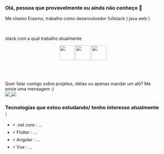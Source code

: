 ### Olá, pessoa que provavelmente eu ainda não conheço 👋
Me chamo Erasmo, trabalho como desenvolvedor fullstack ( java web )
<br>
<br>
<br>

stack com a qual trabalho atualmente 
<p align="center">	
	<img src="https://github.com/erasmosena/erasmosena/assets/postgresql.svg" width="48"/>	
	<img src="https://github.com/erasmosena/erasmosena/assets/java_ee.png" width="48"/>
  <img src="https://github.com/erasmosena/erasmosena/assets/csharp.png" width="48"/>
</p>
<br>
<br>
<br>
Quer falar comigo sobre projetos, idéias ou apenas mandar um alô? Me envie uma mensagem :) <br>
<a href="https://www.linkedin.com/in/erasmo-sena-9a39022a/" alt="LinkedIn" target="_blank">
	<img src="https://img.shields.io/badge/-LinkedIn-blue?style=flat-square&logo=Linkedin&logoColor=white" />
</a>
<a href="mailto:erasmo.sena@gmail.com" alt="Gmail">
	<img src="https://img.shields.io/badge/-Gmail-D54B3D?style=flat-square&logo=Gmail&logoColor=white" />
</a>

### Tecnologias que estou estudando/ tenho interesse atualmente :
- ⚡ .net core : ...
- ⚡ Flutter : ...
- ⚡ Angular : ...
- ⚡ Vue : ...

<!--
**erasmosena/erasmosena** is a ✨ _special_ ✨ repository because its `README.md` (this file) appears on your GitHub profile.

Here are some ideas to get you started:

- 🔭 I’m currently working on ...
- 🌱 I’m currently learning ...
- 👯 I’m looking to collaborate on ...
- 🤔 I’m looking for help with ...
- 💬 Ask me about ...
- 📫 How to reach me: ...
- 😄 Pronouns: ...
- ⚡ Fun fact: ...
-->
